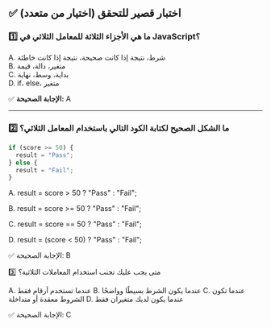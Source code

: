 ## ✅ اختبار قصير للتحقق (اختيار من متعدد)

### 1️⃣ ما هي الأجزاء الثلاثة للمعامل الثلاثي في JavaScript؟

A. شرط، نتيجة إذا كانت صحيحة، نتيجة إذا كانت خاطئة  
B. متغير، دالة، قيمة  
C. بداية، وسط، نهاية  
D. if، else، متغير  

✅ **الإجابة الصحيحة:** A

---

### 2️⃣ ما الشكل الصحيح لكتابة الكود التالي باستخدام المعامل الثلاثي؟

```javascript
if (score >= 50) {
  result = "Pass";
} else {
  result = "Fail";
}
```
A. result = score > 50 ? "Pass" : "Fail";

B. result = score >= 50 ? "Pass" : "Fail";

C. result = score == 50 ? "Pass" : "Fail";

D. result = (score < 50) ? "Pass" : "Fail";

✅ الإجابة الصحيحة: B

3️⃣ متى يجب عليك تجنب استخدام المعاملات الثلاثية؟

A. عندما تستخدم أرقام فقط
B. عندما يكون الشرط بسيطًا وواضحًا
C. عندما تكون الشروط معقدة أو متداخلة
D. عندما يكون لديك متغيران فقط

✅ الإجابة الصحيحة: C